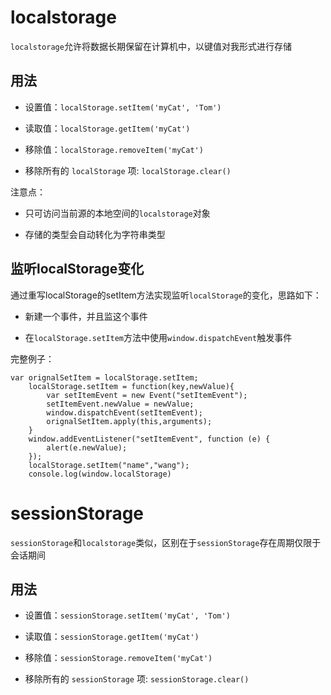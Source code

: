 # localstorage

`localstorage`允许将数据长期保留在计算机中，以键值对我形式进行存储

## 用法

- 设置值：`localStorage.setItem('myCat', 'Tom')`

- 读取值：`localStorage.getItem('myCat')`

- 移除值：`localStorage.removeItem('myCat')`

- 移除所有的 `localStorage` 项: `localStorage.clear()`

注意点：

- 只可访问当前源的本地空间的`localstorage`对象

- 存储的类型会自动转化为字符串类型

## 监听localStorage变化

通过重写localStorage的setItem方法实现监听`localStorage`的变化，思路如下：

- 新建一个事件，并且监这个事件

- 在`localStorage.setItem`方法中使用`window.dispatchEvent`触发事件

完整例子：

```
var orignalSetItem = localStorage.setItem;
    localStorage.setItem = function(key,newValue){
        var setItemEvent = new Event("setItemEvent");
        setItemEvent.newValue = newValue;
        window.dispatchEvent(setItemEvent);
        orignalSetItem.apply(this,arguments);
    }
    window.addEventListener("setItemEvent", function (e) {
        alert(e.newValue);
    });
    localStorage.setItem("name","wang");
    console.log(window.localStorage)
```

# sessionStorage

`sessionStorage`和`localstorage`类似，区别在于`sessionStorage`存在周期仅限于会话期间

## 用法

- 设置值：`sessionStorage.setItem('myCat', 'Tom')`

- 读取值：`sessionStorage.getItem('myCat')`

- 移除值：`sessionStorage.removeItem('myCat')`

- 移除所有的 `sessionStorage` 项: `sessionStorage.clear()`